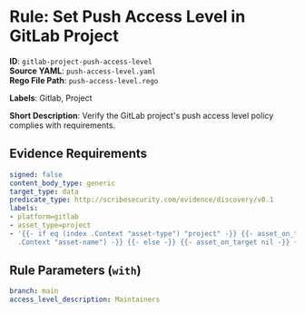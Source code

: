 # Rule: Set Push Access Level in GitLab Project

**ID**: `gitlab-project-push-access-level`  
**Source YAML**: `push-access-level.yaml`  
**Rego File Path**: `push-access-level.rego`  

**Labels**: Gitlab, Project

**Short Description**: Verify the GitLab project's push access level policy complies with requirements.

## Evidence Requirements

```yaml
signed: false
content_body_type: generic
target_type: data
predicate_type: http://scribesecurity.com/evidence/discovery/v0.1
labels:
- platform=gitlab
- asset_type=project
- '{{- if eq (index .Context "asset-type") "project" -}} {{- asset_on_target (index
  .Context "asset-name") -}} {{- else -}} {{- asset_on_target nil -}} {{- end -}}'
```
## Rule Parameters (`with`)

```yaml
branch: main
access_level_description: Maintainers
```
